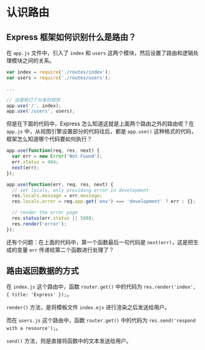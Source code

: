 # 认识路由

## Express 框架如何识别什么是路由？

在 `app.js` 文件中，引入了 `index` 和 `users` 这两个模块，然后设置了路由和逻辑处理模块之间的关系。

```javascript
var index = require('./routes/index');
var users = require('./routes/users');

...

// 这里制订了分发的规则
app.use('/', index);
app.use('/users', users);
```

但是在下面的代码中，Express 怎么知道这就是上面两个路由之外的路由呢？在 `app.js` 中，从视图引擎设置部分的代码往后，都是 `app.use()` 这种格式的代码，框架怎么知道哪个代码要如何执行？

```javascript
app.use(function(req, res, next) {
  var err = new Error('Not Found');
  err.status = 404;
  next(err);
});

app.use(function(err, req, res, next) {
  // set locals, only providing error in development
  res.locals.message = err.message;
  res.locals.error = req.app.get('env') === 'development' ? err : {};

  // render the error page
  res.status(err.status || 500);
  res.render('error');
});
```

还有个问题：在上面的代码中，第一个函数最后一句代码是 `next(err)`，这是把生成的变量 `err` 传递给第二个函数进行处理了？

## 路由返回数据的方式

在 `index.js` 这个路由中，函数 `router.get()` 中的代码为 `res.render('index', { title: 'Express' });`。

`render()` 方法，是将模板文件 `index.ejs` 进行渲染之后发送给用户。

而在 `users.js` 这个路由中，函数 `router.get()` 中的代码为 `res.send('respond with a resource');`。

`send()` 方法，则是直接将函数中的文本发送给用户。
